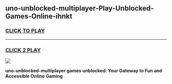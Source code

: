 
## uno-unblocked-multiplayer-Play-Unblocked-Games-Online-ihnkt
<h3>
<a href="https://premium76.site?title=uno-unblocked-multiplayer&ref=25A">CLICK TO PLAY</a></h3>
<hr>

<h3>
<a href="https://premium76.site?title=uno-unblocked-multiplayer&ref=25A">CLICK 2 PLAY</a>
  
</h3>

<a href="https://premium76.site?title=uno-unblocked-multiplayer&ref=25A"><img src="https://clearcache.store/games.png"></a>


**uno-unblocked-multiplayer games unblocked: Your Gateway to Fun and Accessible Online Gaming**
